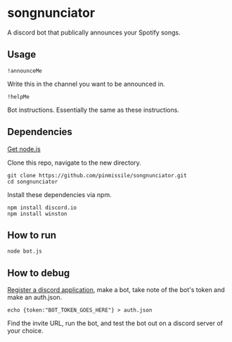 # songnunciator
A discord bot that publically announces your Spotify songs.

## Usage
```
!announceMe
```
Write this in the channel you want to be announced in.
```
!helpMe
```
Bot instructions. Essentially the same as these instructions.

## Dependencies

[Get node.js](https://nodejs.org/en/download/)

Clone this repo, navigate to the new directory.
```
git clone https://github.com/pinmissile/songnunciator.git
cd songnunciator
```
Install these dependencies via npm.
```
npm install discord.io
npm install winston
```

## How to run

```
node bot.js
```

## How to debug
[Register a discord application](https://discord.com/developers/applications), make a bot, take note of the bot's token and make an auth.json.
```
echo {token:"BOT_TOKEN_GOES_HERE"} > auth.json
```
Find the invite URL, run the bot, and test the bot out on a discord server of your choice. 
